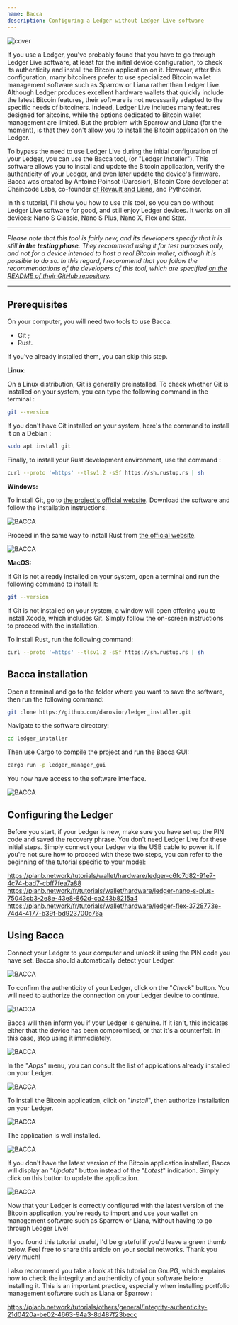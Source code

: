 ```yaml
---
name: Bacca
description: Configuring a Ledger without Ledger Live software
---
```

![cover](assets/cover.webp)

If you use a Ledger, you've probably found that you have to go through Ledger Live software, at least for the initial device configuration, to check its authenticity and install the Bitcoin application on it. However, after this configuration, many bitcoiners prefer to use specialized Bitcoin wallet management software such as Sparrow or Liana rather than Ledger Live. Although Ledger produces excellent hardware wallets that quickly include the latest Bitcoin features, their software is not necessarily adapted to the specific needs of bitcoiners. Indeed, Ledger Live includes many features designed for altcoins, while the options dedicated to Bitcoin wallet management are limited. But the problem with Sparrow and Liana (for the moment), is that they don't allow you to install the Bitcoin application on the Ledger.

To bypass the need to use Ledger Live during the initial configuration of your Ledger, you can use the Bacca tool, (or "Ledger Installer"). This software allows you to install and update the Bitcoin application, verify the authenticity of your Ledger, and even later update the device's firmware. Bacca was created by Antoine Poinsot (Darosior), Bitcoin Core developer at Chaincode Labs, co-founder [of Revault and Liana](https://wizardsardine.com/), and Pythcoiner.

In this tutorial, I'll show you how to use this tool, so you can do without Ledger Live software for good, and still enjoy Ledger devices. It works on all devices: Nano S Classic, Nano S Plus, Nano X, Flex and Stax.

---
*Please note that this tool is fairly new, and its developers specify that it is still **in the testing phase**. They recommend using it for test purposes only, and not for a device intended to host a real Bitcoin wallet, although it is possible to do so. In this regard, I recommend that you follow the recommendations of the developers of this tool, which are specified [on the README of their GitHub repository](https://github.com/darosior/ledger_installer).*

---
## Prerequisites

On your computer, you will need two tools to use Bacca:


- Git ;
- Rust.

If you've already installed them, you can skip this step.

**Linux:**

On a Linux distribution, Git is generally preinstalled. To check whether Git is installed on your system, you can type the following command in the terminal :

```bash
git --version
```

If you don't have Git installed on your system, here's the command to install it on a Debian :

```bash
sudo apt install git
```

Finally, to install your Rust development environment, use the command :

```bash
curl --proto '=https' --tlsv1.2 -sSf https://sh.rustup.rs | sh
```

**Windows:**

To install Git, go to [the project's official website](https://git-scm.com/). Download the software and follow the installation instructions.

![BACCA](assets/fr/01.webp)

Proceed in the same way to install Rust from [the official website](https://www.rust-lang.org/tools/install).

![BACCA](assets/fr/02.webp)

**MacOS:**

If Git is not already installed on your system, open a terminal and run the following command to install it:

```bash
git --version
```

If Git is not installed on your system, a window will open offering you to install Xcode, which includes Git. Simply follow the on-screen instructions to proceed with the installation.

To install Rust, run the following command:

```bash
curl --proto '=https' --tlsv1.2 -sSf https://sh.rustup.rs | sh
```

## Bacca installation

Open a terminal and go to the folder where you want to save the software, then run the following command:

```bash
git clone https://github.com/darosior/ledger_installer.git
```

Navigate to the software directory:

```bash
cd ledger_installer
```

Then use Cargo to compile the project and run the Bacca GUI:

```bash
cargo run -p ledger_manager_gui
```

You now have access to the software interface.

![BACCA](assets/fr/03.webp)

## Configuring the Ledger

Before you start, if your Ledger is new, make sure you have set up the PIN code and saved the recovery phrase. You don't need Ledger Live for these initial steps. Simply connect your Ledger via the USB cable to power it. If you're not sure how to proceed with these two steps, you can refer to the beginning of the tutorial specific to your model:

https://planb.network/tutorials/wallet/hardware/ledger-c6fc7d82-91e7-4c74-bad7-cbff7fea7a88
https://planb.network/fr/tutorials/wallet/hardware/ledger-nano-s-plus-75043cb3-2e8e-43e8-862d-ca243b8215a4
https://planb.network/fr/tutorials/wallet/hardware/ledger-flex-3728773e-74d4-4177-b39f-bd923700c76a
## Using Bacca

Connect your Ledger to your computer and unlock it using the PIN code you have set. Bacca should automatically detect your Ledger.

![BACCA](assets/fr/04.webp)

To confirm the authenticity of your Ledger, click on the "*Check*" button. You will need to authorize the connection on your Ledger device to continue.

![BACCA](assets/fr/05.webp)

Bacca will then inform you if your Ledger is genuine. If it isn't, this indicates either that the device has been compromised, or that it's a counterfeit. In this case, stop using it immediately.

![BACCA](assets/fr/06.webp)

In the "*Apps*" menu, you can consult the list of applications already installed on your Ledger.

![BACCA](assets/fr/07.webp)

To install the Bitcoin application, click on "*Install*", then authorize installation on your Ledger.

![BACCA](assets/fr/08.webp)

The application is well installed.

![BACCA](assets/fr/09.webp)

If you don't have the latest version of the Bitcoin application installed, Bacca will display an "*Update*" button instead of the "*Latest*" indication. Simply click on this button to update the application.

![BACCA](assets/fr/10.webp)

Now that your Ledger is correctly configured with the latest version of the Bitcoin application, you're ready to import and use your wallet on management software such as Sparrow or Liana, without having to go through Ledger Live!

If you found this tutorial useful, I'd be grateful if you'd leave a green thumb below. Feel free to share this article on your social networks. Thank you very much!

I also recommend you take a look at this tutorial on GnuPG, which explains how to check the integrity and authenticity of your software before installing it. This is an important practice, especially when installing portfolio management software such as Liana or Sparrow :

https://planb.network/tutorials/others/general/integrity-authenticity-21d0420a-be02-4663-94a3-8d487f23becc
